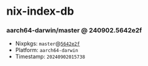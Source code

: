 # nix-index-db
### aarch64-darwin/master @ 240902.5642e2f
- Nixpkgs: `master`@[`5642e2f`](https://github.com/NixOS/nixpkgs/commit/5642e2fe9c351ebdca4e07bb562b08ad4c210551)
- Platform: `aarch64-darwin`
- Timestamp: `20240902015738`

